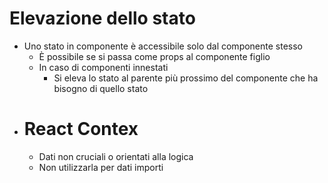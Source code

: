 #  Elevazione dello stato
- Uno stato in componente è accessibile solo dal componente stesso
	- È possibile se si passa come props al componente figlio
	- In caso di componenti innestati
		- Si eleva lo stato al parente più prossimo del componente che ha bisogno di quello stato
- # React Contex
	- Dati non cruciali o orientati alla logica
	- Non utilizzarla per dati importi